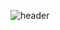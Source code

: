 ![header](https://capsule-render.vercel.app/api?type=egg&color=auto&height=300&section=header&text=프로그래머%20개또&fontSize=60)
